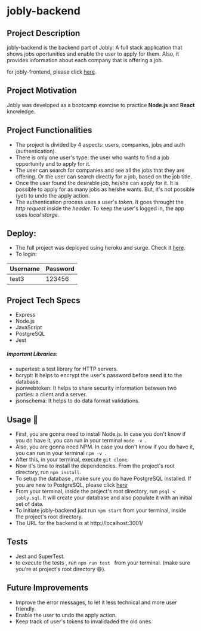 # jobly-backend

## Project Description 

jobly-backend is the backend part of Jobly: A full stack application that shows jobs oportunities and enable the user to apply for them. Also, it provides information about each company that is offering a job.

for jobly-frontend, please click [here](https://github.com/nathalia-dev/jobly-frontend).

## Project Motivation

Jobly was developed as a bootcamp exercise to practice **Node.js** and **React** knowledge. 

## Project Functionalities

- The project is divided by 4 aspects: users, companies, jobs and auth (authentication).
- There is only one user's type: the user who wants to find a job opportunity and to apply for it. 
- The user can search for companies and see all the jobs that they are offering. Or the user can search directly for a job, based on the job title. 
- Once the user found the desirable job, he/she can apply for it. It is possible to apply for as many jobs as he/she wants. But, it's not possible (yet) to undo the apply action. 
- The authentication process uses a user's *token*. It goes throught the *http request* inside the *header*. To keep the user's logged in, the app uses *local storge*.

## Deploy:

- The full project was deployed using heroku and surge. Check it [here](https://nathalia-jobly.surge.sh/).
- To login:

| Username | Password | 
| ---------| ---------| 
| test3    | 123456   | 


## Project Tech Specs

- Express
- Node.js
- JavaScript
- PostgreSQL
- Jest

##### Important Libraries:

- supertest: a test library for HTTP servers.
- bcrypt: It helps to encrypt the user's password before send it to the database.
- jsonwebtoken: It helps to share security information between two parties: a client and a server.
- jsonschema: It helps to do data format validations.

## Usage 🚀

- First, you are gonna need to install Node.js. In case you don't know if you do have it, you can run in your terminal `node -v `.
- Also, you are gonna need NPM. In case you don't know if you do have it, you can run in your terminal `npm -v `.
- After this, in your terminal, execute `git clone`. 
- Now it's time to install the dependencies. From the project's root directory, run `npm install`.
- To setup the database , make sure you do have PostgreSQL installed. If you are new to PostgreSQL, please click [here]("https://www.postgresql.org/") 
- From your terminal, inside the project's root directory, run `psql < jobly.sql`. It will create your database and also populate it with an initial set of data. 
- To initiate jobly-backend just run `npm start` from your terminal, inside the project's root directory.  
- The URL for the backend is at http://localhost:3001/

## Tests

- Jest and SuperTest.
- to execute the tests , run `npm run test ` from your terminal. (make sure you're at project's root directory 😄).

## Future Improvements

- Improve the error messages, to let it less technical and more user friendly. 
- Enable the user to undo the apply action.
- Keep track of user's tokens to invalidaded the old ones. 
